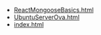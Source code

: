 * [ReactMongooseBasics.html](ReactMongooseBasics.html)
* [UbuntuServerOva.html](UbuntuServerOva.html)
* [index.html](index.html)